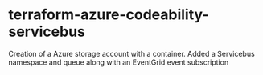 # terraform-azure-codeability-servicebus
Creation of a Azure storage account with a container. Added a Servicebus namespace and queue along with an EventGrid event subscription 
